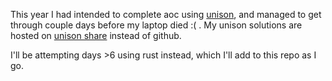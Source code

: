 This year I had intended to complete aoc using [unison], and managed to get through couple days before my laptop died :( . My unison solutions are hosted on [unison share][unison/shua] instead of github.

I'll be attempting days >6 using rust instead, which I'll add to this repo as I go.

[unison]: https://www.unison-lang.org/
[unison/shua]: https://share.unison-lang.org/@shua/p/code/latest/namespaces/public/advent_of_code_2022
